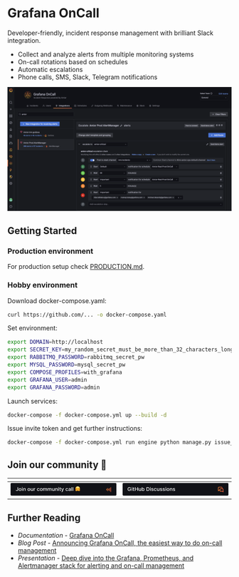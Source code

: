 # Grafana OnCall

Developer-friendly, incident response management with brilliant Slack integration.
- Collect and analyze alerts from multiple monitoring systems
- On-call rotations based on schedules
- Automatic escalations
- Phone calls, SMS, Slack, Telegram notifications

![Grafana OnCall Screenshot](screenshot.png)

## Getting Started

### Production environment

For production setup check [PRODUCTION.md](PRODUCTION.md).

### Hobby environment

Download docker-compose.yaml:
```bash
curl https://github.com/... -o docker-compose.yaml
```

Set environment:
```bash
export DOMAIN=http://localhost
export SECRET_KEY=my_random_secret_must_be_more_than_32_characters_long
export RABBITMQ_PASSWORD=rabbitmq_secret_pw
export MYSQL_PASSWORD=mysql_secret_pw
export COMPOSE_PROFILES=with_grafana
export GRAFANA_USER=admin
export GRAFANA_PASSWORD=admin
```

Launch services:
```bash
docker-compose -f docker-compose.yml up --build -d
```

Issue invite token and get further instructions:
```bash
docker-compose -f docker-compose.yml run engine python manage.py issue_invite_for_the_frontend --override
```

## Join our community 👋
| <!-- -->    | <!-- -->    |
|-------------|-------------|
| ![](docs/img/community_call.png) | ![](docs/img/GH_discussions.png) |

## Further Reading
- *Documentation* - [Grafana OnCall](https://grafana.com/docs/grafana-cloud/oncall/)
- *Blog Post* - [Announcing Grafana OnCall, the easiest way to do on-call management](https://grafana.com/blog/2021/11/09/announcing-grafana-oncall/)
- *Presentation* - [Deep dive into the Grafana, Prometheus, and Alertmanager stack for alerting and on-call management](https://grafana.com/go/observabilitycon/2021/alerting/?pg=blog)

